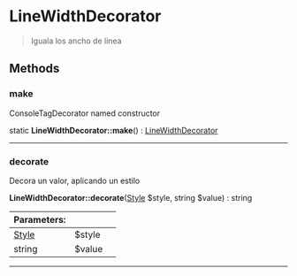 
                                                                                                                                            
    
# LineWidthDecorator


> Iguala los ancho de linea
>
> 








## Methods

### make
ConsoleTagDecorator named constructor


static **LineWidthDecorator::make**() : [LineWidthDecorator](../../../../LineWidthDecorator.md)



---


### decorate
Decora un valor, aplicando un estilo


**LineWidthDecorator::decorate**([Style](../../../../Style.md) $style, string $value) : string


|Parameters: | | |
| --- | --- | --- |
|[Style](../../../../Style.md) |$style |  |
|string |$value |  |

---


                                                                                                                                                                                                                                                                                                                                                                                                            
    
                                                                                                                                                                                                                                                                             
                